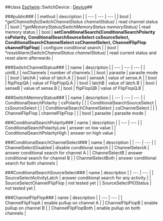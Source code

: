 ##class [Esp1wire](./Esp1wire.md)::SwitchDevice : [Device](./Device.md)##

###public###
| | method | description |
| --- | --- | --- |
| bool | **getChannelInfo(SwitchChannelStatus *channelStatus)** | read channel status |
| bool | **getMemoryStatus(SwitchMemoryStatus *memoryStatus)** | read memory status |
| bool | **setConditionalSearch(ConditionalSearchPolarity csPolarity, ConditionalSearchSourceSelect csSourceSelect, ConditionalSearchChannelSelect csChannelSelect, ChannelFlipFlop channelFlipFlop)** | configure conditional search |
| bool | **resetAlarm(SwitchChannelStatus *channelStatus)** | read current status and reset alarm afterwards |

###SwitchChannelStatus###
| | name | description |
| --- | --- | --- |
| uint8_t | noChannels | number of channels |
| bool | parasite | parasite mode |
| bool | latchA | value of latch.A |
| bool | senseA | value of sense.A |
| bool | flipFlopQA | value of FlipFlopQ.A |
| bool | latchB | value of latch.B |
| bool | senseB | value of sense.B |
| bool | flipFlopQB | value of FlipFlopQ.B |

###SwitchMemoryStatus###
| | name | description |
| --- | --- | --- |
| ConditionalSearchPolarity | csPolarity | |
| ConditionalSearchSourceSelect | csSourceSelect | |
| ConditionalSearchChannelSelect | csChannelSelect | |
| ChannelFlipFlop | channelFlipFlop | |
| bool | parasite | parasite mode |

###ConditionalSearchPolarity###
| name | description |
| --- | --- |
| ConditionalSearchPolarityLow  | answer on low value |
| ConditionalSearchPolarityHigh | answer on high value |
      
###ConditionalSearchChannelSelect###
| name | description |
| --- | --- |
| ChannelSelectDisabled | disable conditional search |
| ChannelSelectA | answer conditional search for channel A |
| ChannelSelectB | answer conditional search for channel B |
| ChannelSelectBoth | answer conditional search for both channels |

###ConditionalSearchSourceSelect###
| name | description |
| --- | --- |
| SourceSelectActivityLatch | answer conditional search for any activity |
| SourceSelectChannelFlipFlop | not tested yet |
| SourceSelectPIOStatus | not tested yet |

###ChannelFlipFlop###
| name | description |
| --- | --- |
| ChannelFlipFlopA | enable pullup on channel A |
| ChannelFlipFlopB | enable pullup on channel B |
| ChannelFlipFlopBoth | enable pullup on both channels |
